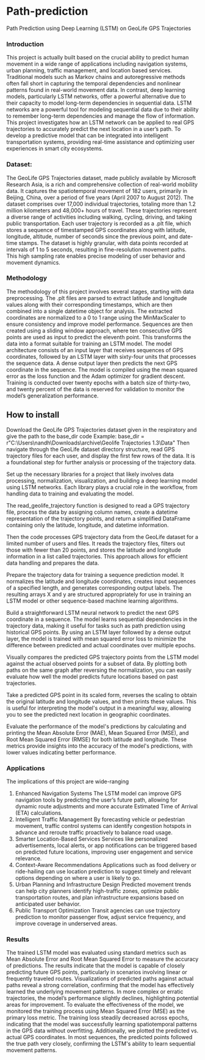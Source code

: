 # Path-prediction
Path Prediction using Deep Learning  (LSTM) on GeoLife GPS Trajectories


### Introduction
This project is actually built based on the crucial ability to predict human movement in a wide range of applications including navigation systems, urban planning, traffic management, and location based services. 
Traditional models such as Markov chains and autoregressive methods often fall short in capturing the temporal dependencies and nonlinear patterns found in real-world movement data. In contrast, deep learning models, particularly LSTM networks, offer a powerful alternative due to their capacity to model long-term dependencies in sequential data.
LSTM networks are a powerful tool for modeling sequential data due to their ability to remember long-term dependencies and manage the flow of information. 
This project investigates how an LSTM network can be applied to real GPS trajectories to accurately predict the next location in a user’s path. To develop a predictive model that can be integrated into intelligent transportation systems, providing real-time assistance and optimizing user experiences in smart city ecosystems.

### Dataset:
The GeoLife GPS Trajectories dataset, made publicly available by Microsoft Research Asia, is a rich and comprehensive collection of real-world mobility data. It captures the spatiotemporal movement of 182 users, primarily in Beijing, China, over a period of five years (April 2007 to August 2012). The dataset comprises over 17,000 individual trajectories, totaling more than 1.2 million kilometers and 48,000+ hours of travel. These trajectories represent a diverse range of activities including walking, cycling, driving, and taking public transportation. 
Each user trajectory is recorded as a .plt file, which stores a sequence of timestamped GPS coordinates along with latitude, longitude, altitude, number of seconds since the previous point, and date-time stamps. The dataset is highly granular, with data points recorded at intervals of 1 to 5 seconds, resulting in fine-resolution movement paths. This high sampling rate enables precise modeling of user behavior and movement dynamics.

### Methodology
The methodology of this project involves several stages, starting with data preprocessing. The .plt files are parsed to extract latitude and longitude values along with their corresponding timestamps, which are then combined into a single datetime object for analysis. The extracted coordinates are normalized to a 0 to 1 range using the MinMaxScaler to ensure consistency and improve model performance. Sequences are then created using a sliding window approach, where ten consecutive GPS points are used as input to predict the eleventh point. This transforms the data into a format suitable for training an LSTM model. 
The model architecture consists of an input layer that receives sequences of GPS coordinates, followed by an LSTM layer with sixty-four units that processes the sequence data. A dense output layer then predicts the next GPS coordinate in the sequence. The model is compiled using the mean squared error as the loss function and the Adam optimizer for gradient descent. Training is conducted over twenty epochs with a batch size of thirty-two, and twenty percent of the data is reserved for validation to monitor the model’s generalization performance.

## How to install
Download the GeoLife GPS Trajectories dataset given in the respiratory and give the path to the base_dir code
Example: base_dir = r"C:\Users\nandh\Downloads\archive\Geolife Trajectories 1.3\Data"
Then navigate through the GeoLife dataset directory structure, read GPS trajectory files for each user, and display the first few rows of the data. It is a foundational step for further analysis or processing of the trajectory data.

Set up the necessary libraries for a project that likely involves data processing, normalization, visualization, and building a deep learning model using LSTM networks. Each library plays a crucial role in the workflow, from handling data to training and evaluating the model.

The read_geolife_trajectory function is designed to read a GPS trajectory file, process the data by assigning column names, create a datetime representation of the trajectory points, and return a simplified DataFrame containing only the latitude, longitude, and datetime information. 

Then the code processes GPS trajectory data from the GeoLife dataset for a limited number of users and files. It reads the trajectory files, filters out those with fewer than 20 points, and stores the latitude and longitude information in a list called trajectories. This approach allows for efficient data handling and prepares the data.

Prepare the trajectory data for training a sequence prediction model. It normalizes the latitude and longitude coordinates, creates input sequences of a specified length, and generates corresponding output labels. The resulting arrays X and y are structured appropriately for use in training an LSTM model or other sequence-based machine learning algorithms.

Build a straightforward LSTM neural network to predict the next GPS coordinate in a sequence. The model learns sequential dependencies in the trajectory data, making it useful for tasks such as path prediction using historical GPS points. By using an LSTM layer followed by a dense output layer, the model is trained with mean squared error loss to minimize the difference between predicted and actual coordinates over multiple epochs.

Visually compares the predicted GPS trajectory points from the LSTM model against the actual observed points for a subset of data. By plotting both paths on the same graph after reversing the normalization, you can easily evaluate how well the model predicts future locations based on past trajectories.

Take a predicted GPS point in its scaled form, reverses the scaling to obtain the original latitude and longitude values, and then prints these values. This is useful for interpreting the model's output in a meaningful way, allowing you to see the predicted next location in geographic coordinates.

Evaluate the performance of the model's predictions by calculating and printing the Mean Absolute Error (MAE), Mean Squared Error (MSE), and Root Mean Squared Error (RMSE) for both latitude and longitude. These metrics provide insights into the accuracy of the model's predictions, with lower values indicating better performance.

### Applications
The implications of this project are wide-ranging 
1. Enhanced Navigation Systems 
The LSTM model can improve GPS navigation tools by predicting the user’s future path, allowing for dynamic route adjustments and more accurate Estimated Time of Arrival (ETA) calculations. 
2. Intelligent Traffic Management 
By forecasting vehicle or pedestrian movement, traffic control systems can identify congestion hotspots in advance and reroute traffic proactively to balance road usage. 
3. Smarter Location-Based Services 
Services like personalized advertisements, local alerts, or app notifications can be triggered based on predicted future locations, improving user engagement and service relevance. 
4. Context-Aware Recommendations 
Applications such as food delivery or ride-hailing can use location prediction to suggest timely and relevant options depending on where a user is likely to go. 
5. Urban Planning and Infrastructure Design 
Predicted movement trends can help city planners identify high-traffic zones, optimize public transportation routes, and plan infrastructure expansions based on anticipated user behavior. 
6. Public Transport Optimization 
Transit agencies can use trajectory prediction to monitor passenger flow, adjust service frequency, and improve coverage in underserved areas.

### Results
The trained LSTM model was evaluated using standard metrics such as Mean Absolute Error and Root Mean Squared Error to measure the accuracy of predictions. The results indicate that the model is capable of closely predicting future GPS points, particularly in scenarios involving linear or frequently traveled routes. Visualizations of predicted paths against actual paths reveal a strong correlation, confirming that the model has effectively learned the underlying movement patterns. In more complex or erratic trajectories, the model’s performance slightly declines, highlighting potential areas for improvement. 
To evaluate the effectiveness of the model, we monitored the training process using Mean Squared Error (MSE) as the primary loss metric. The training loss steadily decreased across epochs, indicating that the model was successfully learning spatiotemporal patterns in the GPS data without overfitting.
Additionally, we plotted the predicted vs. actual GPS coordinates. In most sequences, the predicted points followed the true path very closely, confirming the LSTM's ability to learn sequential movement patterns.
